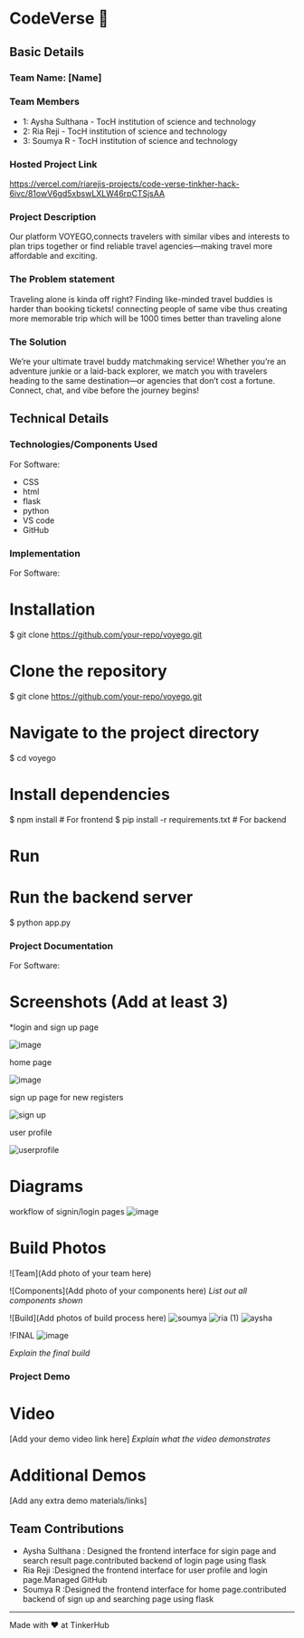 # CodeVerse 🎯


## Basic Details
### Team Name: [Name]


### Team Members
-  1: Aysha Sulthana - TocH institution of science and technology
-  2: Ria Reji - TocH institution of science and technology
-  3: Soumya R - TocH institution of science and technology

### Hosted Project Link
https://vercel.com/riarejis-projects/code-verse-tinkher-hack-6ivc/81owV6gd5xbswLXLW46rpCTSjsAA

### Project Description
Our platform VOYEGO,connects travelers with similar vibes and interests to plan trips together or find reliable travel agencies—making travel more affordable and exciting.

### The Problem statement
Traveling alone is kinda off right? Finding like-minded travel buddies is harder than booking tickets!
connecting people of same vibe thus creating more memorable trip which will be 1000 times better than traveling alone

### The Solution
We’re your ultimate travel buddy matchmaking service! Whether you’re an adventure junkie or a laid-back explorer, we match you with travelers heading to the same destination—or agencies that don’t cost a fortune. Connect, chat, and vibe before the journey begins!

## Technical Details
### Technologies/Components Used
For Software:
- CSS
-  html
- flask
- python
- VS code
- GitHub
### Implementation
For Software:
# Installation
$ git clone https://github.com/your-repo/voyego.git
# Clone the repository
$ git clone https://github.com/your-repo/voyego.git

# Navigate to the project directory
$ cd voyego

# Install dependencies
$ npm install  # For frontend
$ pip install -r requirements.txt  # For backend
# Run
# Run the backend server
$ python app.py

### Project Documentation
For Software:

# Screenshots (Add at least 3)
*login and sign up page

![image](https://github.com/user-attachments/assets/2e348407-26fd-4f20-9d64-610ddb2bfa76)

home page

![image](https://github.com/user-attachments/assets/676001ab-77bd-4aee-9050-5bcd7f5cccfb)

sign up page for new registers

![sign up](https://github.com/user-attachments/assets/2a3419db-6618-4a3f-8dab-913d1e0c532e)


user profile

![userprofile](https://github.com/user-attachments/assets/c67d3b0e-5434-4c2d-9e98-ed9ba305e013)



# Diagrams
workflow of signin/login pages
![image](https://github.com/user-attachments/assets/598613e4-6a8f-436b-bd7e-22f3a1c332cd)


# Build Photos
![Team](Add photo of your team here)


![Components](Add photo of your components here)
*List out all components shown*

![Build](Add photos of build process here)
![soumya](https://github.com/user-attachments/assets/538959f2-fd53-4ed7-a300-a87fe4666788)
![ria (1)](https://github.com/user-attachments/assets/b3d03c47-7d65-4416-aea6-e2d00fb16774)
![aysha](https://github.com/user-attachments/assets/bfa7cce3-d947-46dc-83f9-cd2a29e6bb9f)

!FINAL
![image](https://github.com/user-attachments/assets/bfda0c9f-9bec-46b3-8933-a346257ff593)
 
*Explain the final build*

### Project Demo
# Video
[Add your demo video link here]
*Explain what the video demonstrates*

# Additional Demos
[Add any extra demo materials/links]

## Team Contributions
- Aysha Sulthana : Designed the frontend interface for sigin page and search result page.contributed backend of login page using flask
- Ria Reji       :Designed the frontend interface for user profile and login page.Managed GitHub
- Soumya R       :Designed the frontend interface for home page.contributed backend of sign up and searching page using flask

---
Made with ❤️ at TinkerHub

